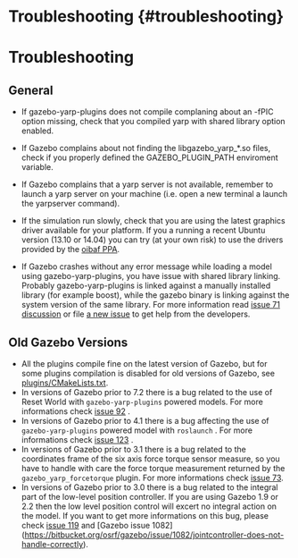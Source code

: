 Troubleshooting {#troubleshooting}
===============

Troubleshooting
===============

## General
- If gazebo-yarp-plugins does not compile complaning about an -fPIC option missing, check that you compiled yarp with shared library option enabled.

- If Gazebo complains about not finding the libgazebo_yarp_*.so files, check if you properly defined the GAZEBO_PLUGIN_PATH enviroment variable.

- If Gazebo complains that a yarp server is not available, remember to launch a yarp server on your machine (i.e. open a new terminal a launch the yarpserver command).

- If the simulation run slowly, check that you are using the latest graphics driver available for your platform. If you a running a recent Ubuntu version (13.10 or 14.04) you can try (at your own risk) to use the drivers provided by the [oibaf PPA](https://launchpad.net/~oibaf/+archive/graphics-drivers).

- If Gazebo crashes without any error message while loading a model using gazebo-yarp-plugins, you have issue with shared library linking. Probably gazebo-yarp-plugins is linked against a manually installed library (for example boost), while the gazebo binary is linking against the system version of the same library. For more information read [issue  71 discussion](https://github.com/robotology/gazebo-yarp-plugins/issues/71) or file [a new issue](https://github.com/robotology/gazebo-yarp-plugins/issues/new) to get help from the developers.

## Old Gazebo Versions
- All the plugins compile fine on the latest version of Gazebo, but for some plugins compilation is disabled for old versions of Gazebo, see [plugins/CMakeLists.txt](plugins/CMakeLists.txt).
- In versions of Gazebo prior to 7.2 there is a bug related to the use of Reset World with `gazebo-yarp-plugins` powered models. For more informations check [issue 92](https://github.com/robotology/gazebo-yarp-plugins/issues/92) .
- In versions of Gazebo prior to 4.1 there is a bug affecting the use of `gazebo-yarp-plugins` powered model with `roslaunch` . For more informations check [issue 123](https://github.com/robotology/gazebo-yarp-plugins/issues/123) .
- In versions of Gazebo prior to 3.1 there is a bug related to the coordinates frame of the six axis force torque sensor measure, so you
  have to handle with care the force torque measurement returned by the `gazebo_yarp_forcetorque` plugin. For more informations check [issue 73]( https://github.com/robotology/gazebo-yarp-plugins/issues/73).
- In versions of Gazebo prior to 3.0 there is a bug related to the integral part of the low-level position controller. If you are using
  Gazebo 1.9 or 2.2 then the low level position control will excert no integral action on the model. If you want to get more informations on
  this bug, please check [issue 119](https://github.com/robotology/gazebo-yarp-plugins/issues/119) and [Gazebo issue 1082] (https://bitbucket.org/osrf/gazebo/issue/1082/jointcontroller-does-not-handle-correctly).